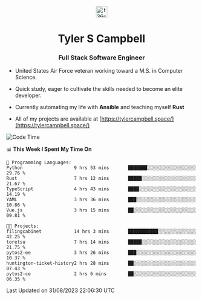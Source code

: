 <p align="center">
<a href="https://www.linkedin.com/in/t36campbell" target="blank"><img align="center" src="https://ik.imagekit.io/t36campbell/Portfolio/linkedin.png.original_m8bbGgPh6.png" alt="t36campbell" height="30" width="30" /></a>
</p>
<h1 align="center">Tyler S Campbell</h1>
<h3 align="center">Full Stack Software Engineer</h3>

* United States Air Force veteran working toward a M.S. in Computer Science.

* Quick study, eager to cultivate the skills needed to become an elite developer.

* Currently automating my life with **Ansible** and teaching myself **Rust**

* All of my projects are available at [https://tylercampbell.space/](https://tylercampbell.space/)

<!--START_SECTION:waka-->
![Code Time](http://img.shields.io/badge/Code%20Time-2%2C760%20hrs%2017%20mins-blue)

📊 **This Week I Spent My Time On** 

```text
💬 Programming Languages: 
Python                   9 hrs 53 mins       ███████░░░░░░░░░░░░░░░░░░   29.76 % 
Rust                     7 hrs 12 mins       █████░░░░░░░░░░░░░░░░░░░░   21.67 % 
TypeScript               4 hrs 43 mins       ████░░░░░░░░░░░░░░░░░░░░░   14.19 % 
YAML                     3 hrs 36 mins       ███░░░░░░░░░░░░░░░░░░░░░░   10.86 % 
Vue.js                   3 hrs 15 mins       ██░░░░░░░░░░░░░░░░░░░░░░░   09.81 % 

🐱‍💻 Projects: 
filingcabinet            14 hrs 3 mins       ███████████░░░░░░░░░░░░░░   42.25 % 
toretsu                  7 hrs 14 mins       █████░░░░░░░░░░░░░░░░░░░░   21.75 % 
pytos2-ee                3 hrs 26 mins       ███░░░░░░░░░░░░░░░░░░░░░░   10.37 % 
huntington-ticket-history2 hrs 28 mins       ██░░░░░░░░░░░░░░░░░░░░░░░   07.43 % 
pytos2-ce                2 hrs 6 mins        ██░░░░░░░░░░░░░░░░░░░░░░░   06.35 % 
```


 Last Updated on 31/08/2023 22:06:30 UTC
<!--END_SECTION:waka-->
